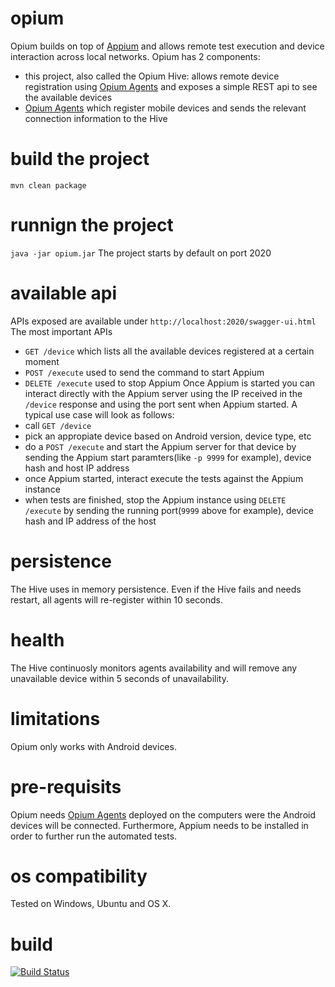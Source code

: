 # opium
Opium builds on top of [Appium](http://appium.io/) and allows remote test execution and device interaction across local networks. 
Opium has 2 components:
- this project, also called the Opium Hive: allows remote device registration using [Opium Agents](https://github.com/ludovicianul/opium.agent) and exposes a simple REST api to see the available devices
- [Opium Agents](https://github.com/ludovicianul/opium.agent) which register mobile devices and sends the relevant connection information to the Hive

# build the project

`mvn clean package`

# runnign the project
`java -jar opium.jar`
The project starts by default on port 2020

# available api
APIs exposed are available under `http://localhost:2020/swagger-ui.html`
The most important APIs
- `GET /device` which lists all the available devices registered at a certain moment
- `POST /execute` used to send the command to start Appium
- `DELETE /execute` used to stop Appium
Once Appium is started you can interact directly with the Appium server using the IP received in the `/device` response and using the port sent when Appium started.
A typical use case will look as follows:
- call `GET /device`
- pick an appropiate device based on Android version, device type, etc
- do a `POST /execute` and start the Appium server for that device by sending the Appium start paramters(like `-p 9999` for example), device hash and host IP address
- once Appium started, interact execute the tests against the Appium instance
- when tests are finished, stop the Appium instance using `DELETE /execute` by sending the running port(`9999` above for example), device hash and IP address of the host

# persistence
The Hive uses in memory persistence. Even if the Hive fails and needs restart, all agents will re-register within 10 seconds.

# health
The Hive continuosly monitors agents availability and will remove any unavailable device within 5 seconds of unavailability.

# limitations
Opium only works with Android devices. 

# pre-requisits
Opium needs [Opium Agents](https://github.com/ludovicianul/opium.agent) deployed on the computers were the Android devices will be connected. Furthermore, Appium needs to be installed in order to further run the automated tests.

# os compatibility
Tested on Windows, Ubuntu and OS X.

# build
[![Build Status](https://snap-ci.com/ludovicianul/opium/branch/master/build_image)](https://snap-ci.com/ludovicianul/opium/branch/master)
